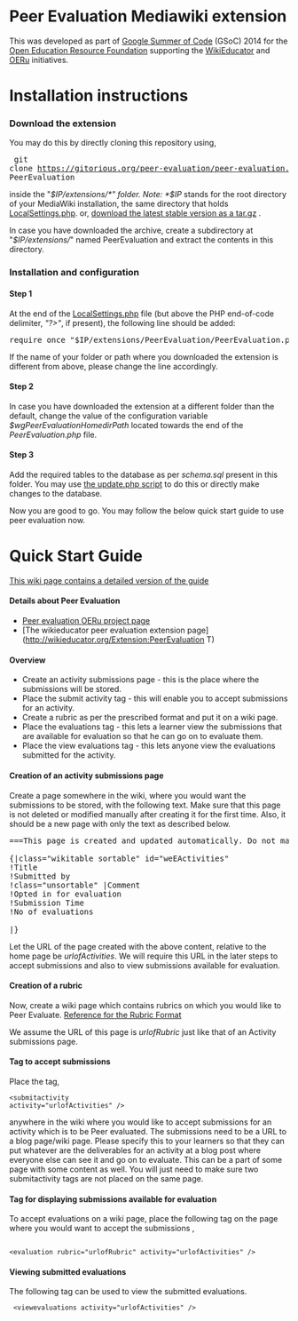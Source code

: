 Peer Evaluation Mediawiki extension
===================================

This was developed as part of [Google Summer of Code](https://developers.google.com/open-source/soc/) (GSoC) 2014 for the [Open Education Resource Foundation](http://OERfoundation.org) supporting the [WikiEducator](http://WikiEducator.org) and [OERu](http://OERu.org) initiatives.

Installation instructions
=========================

### Download the extension

You may do this by directly cloning this repository using,  <pre> git clone https://gitorious.org/peer-evaluation/peer-evaluation.git PeerEvaluation </pre> inside the "*$IP/extensions/*" folder. Note: *$IP* stands for the root directory of your MediaWiki installation, the same directory that holds [LocalSettings.php](http://www.mediawiki.org/wiki/Manual:LocalSettings.php).
or, [download the latest stable version as a tar.gz](https://gitorious.org/peer-evaluation/peer-evaluation/archive/0cee2767fd005dbc9de40448a6344d28116412d5.tar.gz) .

In case you have downloaded the archive, create a subdirectory at "*$IP/extensions/*"  named PeerEvaluation and extract the contents in this directory.

### Installation and configuration

#### Step 1
At the end of the [LocalSettings.php](http://www.mediawiki.org/wiki/Manual:LocalSettings.php) file (but above the PHP end-of-code delimiter, *"?>"*, if present), the following line should be added:

<pre>require_once "$IP/extensions/PeerEvaluation/PeerEvaluation.php"; </pre>

If the name of your folder or path where you downloaded the extension is different from above, please change the line accordingly.

#### Step 2

In case you have downloaded the extension at a different folder than the default, change the value of the configuration variable *$wgPeerEvaluationHomedirPath* located towards the end of the *PeerEvaluation.php* file.

#### Step 3

Add the required tables to the database as per *schema.sql* present in this folder.
You may use [the update.php script](http://www.mediawiki.org/wiki/Manual:Update.php) to do this or directly make changes to the database.

Now you are good to go. You may follow the below quick start guide to use peer evaluation now.

Quick Start Guide
=================

[This wiki page contains a detailed version of the guide](http://wikieducator.org/Extension:PeerEvaluation/How_to_use_Peer_Evaluation)

#### Details about Peer Evaluation
* [Peer evaluation OERu project page](http://wikieducator.org/Peer_Evaluation)
* [The wikieducator peer evaluation extension page](http://wikieducator.org/Extension:PeerEvaluation T)

#### Overview
* Create an activity submissions page - this is the place where the submissions will be stored.
* Place the submit activity tag - this will enable you to accept submissions for an activity.
* Create a rubric as per the prescribed format and put it on a wiki page.
* Place the evaluations tag - this lets a learner view the submissions that are available for evaluation so that he can go on to evaluate them.
* Place the view evaluations tag - this lets anyone view the evaluations submitted for the activity. 

#### Creation of an activity submissions page

Create a page somewhere in the wiki, where you would want the submissions to be stored, with the following text. Make sure that this page is not deleted or modified manually after creating it for the first time. Also, it should be a new page with only the text as described below.
<pre>
===This page is created and updated automatically. Do not manually edit it.===

{|class="wikitable sortable" id="weEActivities"
!Title
!Submitted by
!class="unsortable" |Comment
!Opted in for evaluation
!Submission Time
!No of evaluations

|}
</pre>
Let the URL of the page created with the above content, relative to the home page be *urlofActivities*. We will require this URL in the later steps to accept submissions and also to view submissions available for evaluation.

#### Creation of a rubric

Now, create a wiki page which contains rubrics on which you would like to Peer Evaluate. 
[Reference for the Rubric Format](http://wikieducator.org/Extension:PeerEvaluation/RubricFormat)

We assume the URL of this page is *urlofRubric* just like that of an Activity submissions page.

#### Tag to accept submissions

Place the tag, <pre><code>&lt;submitactivity activity="urlofActivities" /&gt; </code></pre> anywhere in the wiki where you would like to accept submissions for an activity which is to be Peer evaluated. The submissions need to be a URL to a blog page/wiki page. Please specify this to your learners so that they can put whatever are the deliverables for an activity at a blog post where everyone else can see it and go on to evaluate.
This can be a part of some page with some content as well. You will just need to make sure two submitactivity tags are not placed on the same page.

#### Tag for displaying submissions available for evaluation

To accept evaluations on a wiki page, place the following tag on the page where you would want to accept the submissions , <pre><code> &lt;evaluation rubric="urlofRubric" activity="urlofActivities" /&gt; </code></pre>

#### Viewing submitted evaluations

The following tag can be used to view the submitted evaluations. <pre><code> &lt;viewevaluations activity="urlofActivities" /&gt; </code></pre>